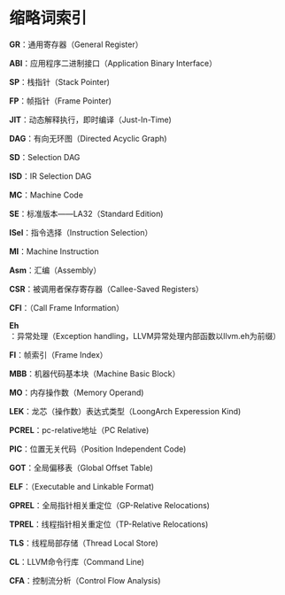 # 缩略词索引



**GR**：通用寄存器（General Register）

**ABI**：应用程序二进制接口（Application Binary Interface）

**SP**：栈指针（Stack Pointer)

**FP**：帧指针（Frame Pointer)

**JIT**：动态解释执行，即时编译（Just-In-Time)

**DAG**：有向无环图（Directed Acyclic Graph)

**SD**：Selection DAG

**ISD**：IR Selection DAG

**MC**：Machine Code

**SE**：标准版本——LA32（Standard Edition)

**ISel**：指令选择（Instruction Selection）

**MI**：Machine Instruction

**Asm**：汇编（Assembly）

**CSR**：被调用者保存寄存器（Callee-Saved Registers）

**CFI**：（Call Frame Information）

**Eh**：异常处理（Exception handling，LLVM异常处理内部函数以llvm.eh为前缀）

**FI**：帧索引（Frame Index）

**MBB**：机器代码基本块（Machine Basic Block）

**MO**：内存操作数（Memory Operand)

**LEK**：龙芯（操作数）表达式类型（LoongArch Experession Kind)

**PCREL**：pc-relative地址（PC Relative)

**PIC**：位置无关代码（Position Independent Code)

**GOT**：全局偏移表（Global Offset Table)

**ELF**：（Executable and Linkable Format)

**GPREL**：全局指针相关重定位（GP-Relative Relocations)

**TPREL**：线程指针相关重定位（TP-Relative Relocations)

**TLS**：线程局部存储（Thread Local Store)

**CL**：LLVM命令行库（Command Line)

**CFA**：控制流分析（Control Flow Analysis)

